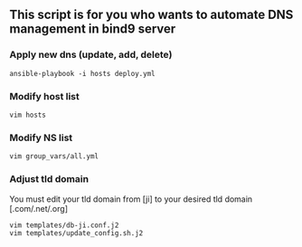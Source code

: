 ## This script is for you who wants to automate DNS management in bind9 server 
### Apply new dns (update, add, delete)
```
ansible-playbook -i hosts deploy.yml
```

### Modify host list
```
vim hosts
```

### Modify NS list
```
vim group_vars/all.yml
```

### Adjust tld domain 
You must edit your tld domain from [ji] to your desired tld domain [.com/.net/.org]
```
vim templates/db-ji.conf.j2
vim templates/update_config.sh.j2
```
